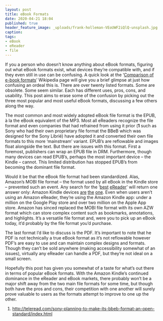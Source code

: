 ```yaml
---
layout: post
title: eBook Formats
date: 2020-04-21 18:04
published: true
header_feature_image: _uploads/frank-holleman-VEoUWF2iQlQ-unsplash.jpg
caption:
tags:
- eBook
- eReader
- file
---
```


If you a person who doesn’t know anything about eBook formats, figuring out what eBook formats exist, what devices they’re compatible with, and if they even still in use can be confusing. A quick look at the ‘[Comparison of e-book formats][af49fa6f]’ Wikipedia page will give you a brief glimpse at just how confusing an ordeal this is. There are over twenty listed formats. Some are obsolete. Some seem similar. Each has different uses, pros, cons, and usability. This post aims to erase some of the confusion by picking out the three most popular and most useful eBook formats, discussing a few others along the way.

  [af49fa6f]: https://en.wikipedia.org/wiki/Comparison_of_e-book_formats "Comparison of eBook formats"

The most common and most widely adopted eBook file format is the EPUB, à la the eBook equivalent of the MP3. Most all eReaders recognize the file format and even companies that had refrained from using it prior (**1** such as Sony who had their own proprietary file format the BBeB which was designed for the Sony Librié) have adopted it and converted their own file formats to this more ‘mainstream’ variant. EPUB’s are reflowable and images float alongside the text. But there are issues with this format. First a foremost, publishers can wrap an EPUB file in DRM. Furthermore, though many devices can read EPUB’s, perhaps the most important device – the Kindle – cannot. This limited distribution has stopped EPUB’s from becoming the dominant file format.

Would it be that the eBook file format had been standardized. Alas, Amazon’s MOBI file format – the format used by all eBook in the Kindle store – prevented such an event. Any search for the ‘[best][b6f28091] [eReader][c015ffc4]’ will return one answer only: Amazon Kindle devices [are][a9bd2348] [the][b406af41] [one][d80edbfa]. Even when users aren’t using an Amazon eReader, they’re using the Amazon Kindle app: under a million on the Google Play store and over two million on the Apple App store. Amazon has sinced replaced the MOBI file format with its own AZW format which can store complex content such as bookmarks, annotations, and highlights. It’s a versatile file format and, were you to pick up an eBook today, it’d probably by the file format you’d purchase.

  [b6f28091]: https://www.pcmag.com/picks/the-best-ereaders "Link"
  [c015ffc4]: https://www.businessinsider.com/best-ebook-readers-kindles "Link"
  [a9bd2348]: https://www.techhive.com/article/3144037/best-e-readers.html "Link"
  [b406af41]: https://www.cnet.com/news/best-e-reader-for-2020/ "Link"
  [d80edbfa]: https://www.digitaltrends.com/mobile/best-e-readers/16043417_assignment_2.docx "Link"

The last format I’d like to discuss is the PDF. It’s important to note that he PDF is not technically a true eBook format as it’s not reflowable however PDF’s are easy to use and can maintain complex designs and formats. Though they can’t be sold anywhere (making accessibility somewhat of an issues), virtually any eReader can handle a PDF, but they’re not ideal on a small screen.

Hopefully this post has given you somewhat of a taste for what’s out there in terms of popular eBook formats. With the Amazon Kindle’s continued dominance in the eReader and eBook markets, there probably won’t be a major shift away from the two main file formats for some time, but though both have the pros and cons, their competition with one another will surely prove valuable to users as the formats attempt to improve to one up the other.

1. http://teleread.com/sony-planning-to-make-its-bbeb-format-an-open-standard/index.html
